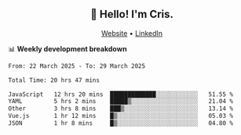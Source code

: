 
<h2 align="center">👋 Hello! I'm Cris.</h2>
<p align="center">
  <a href="https://www.criscunas.dev">Website</a> •
  <a href="https://www.linkedin.com/in/cristophercunas/">LinkedIn</a> 
</p>


📊 **Weekly development breakdown**
<!--START_SECTION:waka-->

```txt
From: 22 March 2025 - To: 29 March 2025

Total Time: 20 hrs 47 mins

JavaScript   12 hrs 20 mins  █████████████░░░░░░░░░░░░   51.55 %
YAML         5 hrs 2 mins    █████▒░░░░░░░░░░░░░░░░░░░   21.04 %
Other        3 hrs 8 mins    ███▒░░░░░░░░░░░░░░░░░░░░░   13.14 %
Vue.js       1 hr 12 mins    █▒░░░░░░░░░░░░░░░░░░░░░░░   05.03 %
JSON         1 hr 8 mins     █▒░░░░░░░░░░░░░░░░░░░░░░░   04.80 %
```

<!--END_SECTION:waka-->
